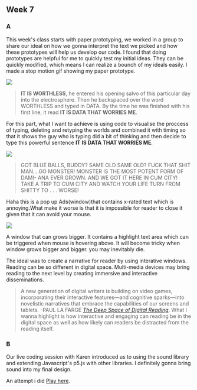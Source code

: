 ## Week 7

### A

This week's class starts with paper prototyping, we worked in a group to share our ideal on how we gonna interpret the text we picked and how these prototypes will help us develop our code. I found that doing prototypes are helpful for me to quickly test my initial ideas. They can be quickly modified, which means l can realize a bounch of my ideals easily. I made a stop motion gif showing my paper prototype.

![](https://github.com/Raymondvonz/CodeWords/blob/master/W7/Oct-17-2020%2014-48-03.gif)

> **IT IS WORTHLESS**, he entered his opening salvo of this particular day into the electrosphere. Then he backspaced over the word WORTHLESS and typed in DATA. By the time he was finished with his first line, it read **IT IS DATA THAT WORRIES ME**.

For this part, what l want to achieve is using code to visualise the proccess of typing, deleting and retyping the worlds and combined it with timing so that it shows the guy who is typing did a bit of thinking and then decide to type this powerful sentence **IT IS DATA THAT WORRIES ME**.

![](https://github.com/Raymondvonz/CodeWords/blob/master/W7/Oct-17-2020%2014-48-31.gif)

> GOT BLUE BALLS, BUDDY? SAME OLD SAME OLD? FUCK THAT SHIT MAN....GO MONSTER! MONSTER IS THE MOST POTENT FORM OF DAMI- ANA EVER GROWN. AND WE GOT IT HERE IN CUM CITY! TAKE A TRIP TO CUM CITY AND WATCH YOUR LIFE TURN FROM SHITTY TO . . . WORSE!

Haha this is a pop up Ads(window)that contains x-rated text which is annoying.What make it worse is that it is impossible for reader to close it given that it can avoid your mouse.

![](https://github.com/Raymondvonz/CodeWords/blob/master/W7/Oct-17-2020%2014-48-44.gif)

A window that can grows bigger. It contains a highlight text area which can be triggered when mouse is hovering above. It will become tricky when window grows bigger and bigger. you may inevitably die.

The ideal was to create a narrative for reader by using interative windows. Reading can be so different in digital space. Multi-media devices may bring reading to the next level by creating immersive and interactive disseminations.

> A new generation of digital writers is building on video games, incorporating their interactive features—and cognitive sparks—into novelistic narratives that embrace the capabilities of our screens and tablets. -PAUL LA FARGE [*The Deep Space of Digital Reading*](http://nautil.us/issue/32/space/the-deep-space-of-digital-reading).
What I wanna highlight is how interactive and engaging can reading be in the digital space as well as how likely can readers be distracted from the reading itself.

### B

Our live coding session with Karen introduced us to using the sound library and extending Javascript's p5.js with other libraries. I definitely gonna bring sound into my final design. 

An attempt i did [Play here](https://raymondvonz.github.io/CodeWords/W7/sketch_sound_attempt/).


